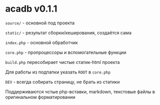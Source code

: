 # acadb v0.1.1

`source/` - основной под проекта

`static/` - результат сборки/кеширования, создаётся сама

`index.php` - основной обработчик

`core.php` - пропроцессоры и вспомогательные функции

`build.php` пересобирает чистые статик-html проекта

Для работы из подпапки указать `ROOT` в `core.php`

`DEV` - всегда собирать страницу, не брать из статики

Поддерживаются чстые php-вставки, markdown, текстовые файлы в оригинальном форматировании